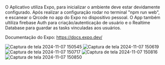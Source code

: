 O Aplicativo utiliza Expo, para inicializar o ambiente deve estar devidamente configurado. Após realizar a configuração rodar no terminal "npm run web", e escanear o Qrcode no app do Expo no dispositivo pessoal. O App também ultiliza firebase Auth para criação/autenticação de usuário e o Realtime Database para guardar as tasks vinculadas aos usuários.

Documentação do Expo: https://docs.expo.dev/

![Captura de tela 2024-11-07 150545](https://github.com/user-attachments/assets/a0ec954c-26b9-4a97-b5da-330ca9a9d435)
![Captura de tela 2024-11-07 150619](https://github.com/user-attachments/assets/37b171a2-6046-4720-83fb-a2a612ec6298)
![Captura de tela 2024-11-07 150717](https://github.com/user-attachments/assets/11068fb8-f07d-4dd3-8a57-e55c8ae3d201)
![Captura de tela 2024-11-07 150816](https://github.com/user-attachments/assets/614f5c14-0777-45d1-8f1e-a2af8c71751f)
![Captura de tela 2024-11-07 150850](https://github.com/user-attachments/assets/d67c3c6a-d918-4003-8210-13804d450970)
